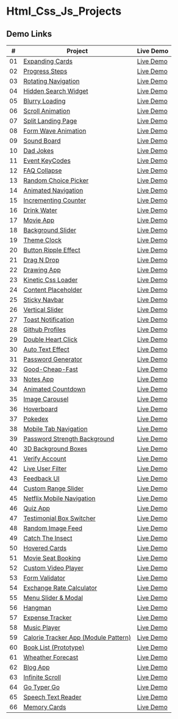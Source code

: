 # Html_Css_Js_Projects

## Demo Links

| #   | Project                                                                                                          | Live Demo                                                                                           |
| --- | ---------------------------------------------------------------------------------------------------------------- | --------------------------------------------------------------------------------------------------- |
| 01  | [Expanding Cards](https://github.com/ahmetsuhan/Html_Css_Js_Projects/tree/main/01-expanding-cards)           | [Live Demo](https://ahmetsuhan.github.io/Html_Css_Js_Projects/01-expanding-cards/index.html)      |
| 02  | [Progress Steps](https://github.com/ahmetsuhan/Html_Css_Js_Projects/tree/main/02-progress-steps)           | [Live Demo](https://ahmetsuhan.github.io/Html_Css_Js_Projects/02-progress-steps/index.html)      |
| 03  | [Rotating Navigation](https://github.com/ahmetsuhan/Html_Css_Js_Projects/tree/main/03-rotating-navigation)           | [Live Demo](https://ahmetsuhan.github.io/Html_Css_Js_Projects/03-rotating-navigation/index.html)      |
| 04  | [Hidden Search Widget](https://github.com/ahmetsuhan/Html_Css_Js_Projects/tree/main/04-hidden-search-widget)           | [Live Demo](https://ahmetsuhan.github.io/Html_Css_Js_Projects/04-hidden-search-widget/index.html)      |
| 05  | [Blurry Loading](https://github.com/ahmetsuhan/Html_Css_Js_Projects/tree/main/05-blurry-loading)           | [Live Demo](https://ahmetsuhan.github.io/Html_Css_Js_Projects/05-blurry-loading/index.html)      |
| 06  | [Scroll Animation](https://github.com/ahmetsuhan/Html_Css_Js_Projects/tree/main/06-scroll-animation)           | [Live Demo](https://ahmetsuhan.github.io/Html_Css_Js_Projects/06-scroll-animation/index.html)      |
| 07  | [Split Landing Page](https://github.com/ahmetsuhan/Html_Css_Js_Projects/tree/main/07-split-landing-page)           | [Live Demo](https://ahmetsuhan.github.io/Html_Css_Js_Projects/07-split-landing-page/index.html)      |
| 08  | [Form Wave Animation](https://github.com/ahmetsuhan/Html_Css_Js_Projects/tree/main/08-form-wave-animation)           | [Live Demo](https://ahmetsuhan.github.io/Html_Css_Js_Projects/08-form-wave-animation/index.html)      |
| 09  | [Sound Board](https://github.com/ahmetsuhan/Html_Css_Js_Projects/tree/main/09-sound-board)           | [Live Demo](https://ahmetsuhan.github.io/Html_Css_Js_Projects/09-sound-board/index.html)      |
| 10  | [Dad Jokes](https://github.com/ahmetsuhan/Html_Css_Js_Projects/tree/main/10-dad-jokes)           | [Live Demo](https://ahmetsuhan.github.io/Html_Css_Js_Projects/10-dad-jokes/index.html)      |
| 11  | [Event KeyCodes](https://github.com/ahmetsuhan/Html_Css_Js_Projects/tree/main/11-event-keyCodes)           | [Live Demo](https://ahmetsuhan.github.io/Html_Css_Js_Projects/11-event-keyCodes/index.html)      |
| 12  | [FAQ Collapse](https://github.com/ahmetsuhan/Html_Css_Js_Projects/tree/main/12-faq-collapse)           | [Live Demo](https://ahmetsuhan.github.io/Html_Css_Js_Projects/12-faq-collapse/index.html)      |
| 13  | [Random Choice Picker](https://github.com/ahmetsuhan/Html_Css_Js_Projects/tree/main/13-random-choice-picker)           | [Live Demo](https://ahmetsuhan.github.io/Html_Css_Js_Projects/13-random-choice-picker/index.html)      |
| 14  | [Animated Navigation](https://github.com/ahmetsuhan/Html_Css_Js_Projects/tree/main/14-animated-navigation)           | [Live Demo](https://ahmetsuhan.github.io/Html_Css_Js_Projects/14-animated-navigation/index.html)      |
| 15  | [Incrementing Counter](https://github.com/ahmetsuhan/Html_Css_Js_Projects/tree/main/15-incrementing-counter)           | [Live Demo](https://ahmetsuhan.github.io/Html_Css_Js_Projects/15-incrementing-counter/index.html)      |
| 16  | [Drink Water](https://github.com/ahmetsuhan/Html_Css_Js_Projects/tree/main/16-drink-water)           | [Live Demo](https://ahmetsuhan.github.io/Html_Css_Js_Projects/16-drink-water/index.html)      |
| 17  | [Movie App](https://github.com/ahmetsuhan/Html_Css_Js_Projects/tree/main/17-movie-app)           | [Live Demo](https://ahmetsuhan.github.io/Html_Css_Js_Projects/17-movie-app/index.html)      |
| 18  | [Background Slider](https://github.com/ahmetsuhan/Html_Css_Js_Projects/tree/main/18-background-slider)           | [Live Demo](https://ahmetsuhan.github.io/Html_Css_Js_Projects/18-background-slider/index.html)      |
| 19  | [Theme Clock](https://github.com/ahmetsuhan/Html_Css_Js_Projects/tree/main/19-theme-clock)           | [Live Demo](https://ahmetsuhan.github.io/Html_Css_Js_Projects/19-theme-clock/index.html)      |
| 20  | [Button Ripple Effect](https://github.com/ahmetsuhan/Html_Css_Js_Projects/tree/main/20-button-ripple-effect)           | [Live Demo](https://ahmetsuhan.github.io/Html_Css_Js_Projects/20-button-ripple-effect/index.html)      |
| 21  | [Drag N Drop](https://github.com/ahmetsuhan/Html_Css_Js_Projects/tree/main/21-drag-n-drop)           | [Live Demo](https://ahmetsuhan.github.io/Html_Css_Js_Projects/21-drag-n-drop/index.html)      |
| 22  | [Drawing App](https://github.com/ahmetsuhan/Html_Css_Js_Projects/tree/main/22-drawing-app)           | [Live Demo](https://ahmetsuhan.github.io/Html_Css_Js_Projects/22-drawing-app/index.html)      |
| 23  | [Kinetic Css Loader](https://github.com/ahmetsuhan/Html_Css_Js_Projects/tree/main/23-kinetic-css-loader)           | [Live Demo](https://ahmetsuhan.github.io/Html_Css_Js_Projects/23-kinetic-css-loader/index.html)      |
| 24  | [Content Placeholder](https://github.com/ahmetsuhan/Html_Css_Js_Projects/tree/main/24-content-placeholder)           | [Live Demo](https://ahmetsuhan.github.io/Html_Css_Js_Projects/24-content-placeholder/index.html)      |
| 25  | [Sticky Navbar](https://github.com/ahmetsuhan/Html_Css_Js_Projects/tree/main/25-sticky-navbar)           | [Live Demo](https://ahmetsuhan.github.io/Html_Css_Js_Projects/25-sticky-navbar/index.html)      |
| 26  | [Vertical Slider](https://github.com/ahmetsuhan/Html_Css_Js_Projects/tree/main/26-double-vertical-slider)           | [Live Demo](https://ahmetsuhan.github.io/Html_Css_Js_Projects/26-double-vertical-slider/index.html)      |
| 27  | [Toast Notification](https://github.com/ahmetsuhan/Html_Css_Js_Projects/tree/main/27-toast-notification)           | [Live Demo](https://ahmetsuhan.github.io/Html_Css_Js_Projects/27-toast-notification/index.html)      |
| 28  | [Github Profiles](https://github.com/ahmetsuhan/Html_Css_Js_Projects/tree/main/28-github-profiles)           | [Live Demo](https://ahmetsuhan.github.io/Html_Css_Js_Projects/28-github-profiles/index.html)      |
| 29  | [Double Heart Click](https://github.com/ahmetsuhan/Html_Css_Js_Projects/tree/main/29-double-heart-click)           | [Live Demo](https://ahmetsuhan.github.io/Html_Css_Js_Projects/29-double-heart-click/index.html)      |
| 30  | [Auto Text Effect](https://github.com/ahmetsuhan/Html_Css_Js_Projects/tree/main/30-auto-text-effect)           | [Live Demo](https://ahmetsuhan.github.io/Html_Css_Js_Projects/30-auto-text-effect/index.html)      |
| 31  | [Password Generator](https://github.com/ahmetsuhan/Html_Css_Js_Projects/tree/main/31-password-generator)           | [Live Demo](https://ahmetsuhan.github.io/Html_Css_Js_Projects/31-password-generator/index.html)      |
| 32  | [Good-Cheap-Fast](https://github.com/ahmetsuhan/Html_Css_Js_Projects/tree/main/32-good-cheap-fast-checkboxes)           | [Live Demo](https://ahmetsuhan.github.io/Html_Css_Js_Projects/32-good-cheap-fast-checkboxes/index.html)      |
| 33  | [Notes App](https://github.com/ahmetsuhan/Html_Css_Js_Projects/tree/main/33-notes-app)           | [Live Demo](https://ahmetsuhan.github.io/Html_Css_Js_Projects/33-notes-app/index.html)      |
| 34  | [Animated Countdown](https://github.com/ahmetsuhan/Html_Css_Js_Projects/tree/main/34-animated-countdown)           | [Live Demo](https://ahmetsuhan.github.io/Html_Css_Js_Projects/34-animated-countdown/index.html)      |
| 35  | [Image Carousel](https://github.com/ahmetsuhan/Html_Css_Js_Projects/tree/main/35-image-carousel)           | [Live Demo](https://ahmetsuhan.github.io/Html_Css_Js_Projects/35-image-carousel/index.html)      |
| 36  | [Hoverboard](https://github.com/ahmetsuhan/Html_Css_Js_Projects/tree/main/36-hoverboard)           | [Live Demo](https://ahmetsuhan.github.io/Html_Css_Js_Projects/36-hoverboard/index.html)      |
| 37  | [Pokedex](https://github.com/ahmetsuhan/Html_Css_Js_Projects/tree/main/37-pokedex)           | [Live Demo](https://ahmetsuhan.github.io/Html_Css_Js_Projects/37-pokedex/index.html)      |
| 38  | [Mobile Tab Navigation](https://github.com/ahmetsuhan/Html_Css_Js_Projects/tree/main/38-mobile-tab-navigation)           | [Live Demo](https://ahmetsuhan.github.io/Html_Css_Js_Projects/38-mobile-tab-navigation/index.html)      |
| 39  | [Password Strength Background](https://github.com/ahmetsuhan/Html_Css_Js_Projects/tree/main/39-password-strength-background)           | [Live Demo](https://ahmetsuhan.github.io/Html_Css_Js_Projects/39-password-strength-background/index.html)      |
| 40  | [3D Background Boxes](https://github.com/ahmetsuhan/Html_Css_Js_Projects/tree/main/40-3d-background-boxes)           | [Live Demo](https://ahmetsuhan.github.io/Html_Css_Js_Projects/40-3d-background-boxes/index.html)      |
| 41  | [Verify Account](https://github.com/ahmetsuhan/Html_Css_Js_Projects/tree/main/41-verify-account-ui)           | [Live Demo](https://ahmetsuhan.github.io/Html_Css_Js_Projects/41-verify-account-ui/index.html)      |
| 42  | [Live User Filter](https://github.com/ahmetsuhan/Html_Css_Js_Projects/tree/main/42-live-user-filter)           | [Live Demo](https://ahmetsuhan.github.io/Html_Css_Js_Projects/42-live-user-filter/index.html)      |
| 43  | [Feedback UI](https://github.com/ahmetsuhan/Html_Css_Js_Projects/tree/main/43-feedback-ui)           | [Live Demo](https://ahmetsuhan.github.io/Html_Css_Js_Projects/43-feedback-ui/index.html)      |
| 44  | [Custom Range Slider](https://github.com/ahmetsuhan/Html_Css_Js_Projects/tree/main/44-custom-range-slider)           | [Live Demo](https://ahmetsuhan.github.io/Html_Css_Js_Projects/44-custom-range-slider/index.html)      |
| 45  | [Netflix Mobile Navigation](https://github.com/ahmetsuhan/Html_Css_Js_Projects/tree/main/45-netflix-navigation)           | [Live Demo](https://ahmetsuhan.github.io/Html_Css_Js_Projects/45-netflix-navigation/index.html)      |
| 46  | [Quiz App](https://github.com/ahmetsuhan/Html_Css_Js_Projects/tree/main/46-quiz-app)           | [Live Demo](https://ahmetsuhan.github.io/Html_Css_Js_Projects/46-quiz-app/index.html)      |
| 47  | [Testimonial Box Switcher](https://github.com/ahmetsuhan/Html_Css_Js_Projects/tree/main/47-testimonial-box-switcher)           | [Live Demo](https://ahmetsuhan.github.io/Html_Css_Js_Projects/47-testimonial-box-switcher/index.html)      |
| 48  | [Random Image Feed](https://github.com/ahmetsuhan/Html_Css_Js_Projects/tree/main/48-random-image-feed)           | [Live Demo](https://ahmetsuhan.github.io/Html_Css_Js_Projects/48-random-image-feed/index.html)      |
| 49  | [Catch The Insect](https://github.com/ahmetsuhan/Html_Css_Js_Projects/tree/main/49-insect-catch-game)           | [Live Demo](https://ahmetsuhan.github.io/Html_Css_Js_Projects/49-insect-catch-game/index.html)      |
| 50  | [Hovered Cards](https://github.com/ahmetsuhan/Html_Css_Js_Projects/tree/main/50-hovered-cards)           | [Live Demo](https://ahmetsuhan.github.io/Html_Css_Js_Projects/50-hovered-cards/index.html)      |
| 51  | [Movie Seat Booking](https://github.com/ahmetsuhan/Html_Css_Js_Projects/tree/main/51-movie-seat-booking)           | [Live Demo](https://ahmetsuhan.github.io/Html_Css_Js_Projects/51-movie-seat-booking/index.html)      |
| 52  | [Custom Video Player](https://github.com/ahmetsuhan/Html_Css_Js_Projects/tree/main/52-custom-video-player)           | [Live Demo](https://ahmetsuhan.github.io/Html_Css_Js_Projects/52-custom-video-player/index.html)      |
| 53  | [Form Validator](https://github.com/ahmetsuhan/Html_Css_Js_Projects/tree/main/53-form-validator)           | [Live Demo](https://ahmetsuhan.github.io/Html_Css_Js_Projects/53-form-validator/index.html)      |
| 54  | [Exchange Rate Calculator](https://github.com/ahmetsuhan/Html_Css_Js_Projects/tree/main/54-exchange-rate-calculator)           | [Live Demo](https://ahmetsuhan.github.io/Html_Css_Js_Projects/54-exchange-rate-calculator/index.html)      |
| 55  | [Menu Slider & Modal](https://github.com/ahmetsuhan/Html_Css_Js_Projects/tree/main/55-menu-slider-modal)           | [Live Demo](https://ahmetsuhan.github.io/Html_Css_Js_Projects/55-menu-slider-modal/index.html)      |
| 56  | [Hangman](https://github.com/ahmetsuhan/Html_Css_Js_Projects/tree/main/56-hangman)           | [Live Demo](https://ahmetsuhan.github.io/Html_Css_Js_Projects/56-hangman/index.html)      |
| 57  | [Expense Tracker](https://github.com/ahmetsuhan/Html_Css_Js_Projects/tree/main/57-expense-tracker)           | [Live Demo](https://ahmetsuhan.github.io/Html_Css_Js_Projects/57-expense-tracker/index.html)      |
| 58  | [Music Player](https://github.com/ahmetsuhan/Html_Css_Js_Projects/tree/main/58-music-player)           | [Live Demo](https://ahmetsuhan.github.io/Html_Css_Js_Projects/58-music-player/index.html)      |
| 59  | [Calorie Tracker App (Module Pattern)](https://github.com/ahmetsuhan/Html_Css_Js_Projects/tree/main/59-calorie-tracker-app-with-modules-pattern)           | [Live Demo](https://ahmetsuhan.github.io/Html_Css_Js_Projects/59-calorie-tracker-app-with-modules-pattern/index.html)      |
| 60  | [Book List (Prototype)](https://github.com/ahmetsuhan/Html_Css_Js_Projects/tree/main/60-book-list-prototype)           | [Live Demo](https://ahmetsuhan.github.io/Html_Css_Js_Projects/60-book-list-prototype/index.html)      |
| 61  | [Wheather Forecast](https://github.com/ahmetsuhan/Html_Css_Js_Projects/tree/main/61-wheather-forecast-app)           | [Live Demo](https://ahmetsuhan.github.io/Html_Css_Js_Projects/61-wheather-forecast-app/index.html)      |
| 62  | [Blog App](https://github.com/ahmetsuhan/Html_Css_Js_Projects/tree/main/62-blog-app)           | [Live Demo](https://ahmetsuhan.github.io/Html_Css_Js_Projects/62-blog-app/index.html)      |
| 63  | [Infinite Scroll](https://github.com/ahmetsuhan/Html_Css_Js_Projects/tree/main/63-infinite-scroll-blog)           | [Live Demo](https://ahmetsuhan.github.io/Html_Css_Js_Projects/63-infinite-scroll-blog/index.html)      |
| 64  | [Go Typer Go](https://github.com/ahmetsuhan/Html_Css_Js_Projects/tree/main/64-go-typer-go-app)           | [Live Demo](https://ahmetsuhan.github.io/Html_Css_Js_Projects/64-go-typer-go-app/index.html)      |
| 65  | [Speech Text Reader](https://github.com/ahmetsuhan/Html_Css_Js_Projects/tree/main/65-speech-text-reader)           | [Live Demo](https://ahmetsuhan.github.io/Html_Css_Js_Projects/65-speech-text-reader/index.html)      |
| 66  | [Memory Cards](https://github.com/ahmetsuhan/Html_Css_Js_Projects/tree/main/66-memory-cards)           | [Live Demo](https://ahmetsuhan.github.io/Html_Css_Js_Projects/66-memory-cards/index.html)      |





